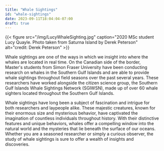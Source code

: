```yaml
---
title: "Whale Sightings"
id: "whale-sightings"
date: 2023-09-11T18:04:04-07:00
draft: true
---
```


{{< figure src="/img/LucyWhaleSighting.jpg" caption="2020 MSc student Lucy Quayle. Photo taken from Saturna Island by Derek Peterson" alt="credit: Derek Peterson" >}}

Whale sightings are one of the ways in which we insight into where the whales are located in real time. On the Canadian side of the border, Master's students from Simon Fraser University have been conducting research on whales in the Southern Gulf Islands and are able to provide whale sightings throughout field seasons over the past several years. These researchers have worked alongside the citizen science group, the Southern Gulf Islands Whale Sightings Network (SGIWSN), made up of over 60 whale sighters located throughout the Southern Gulf Islands. 

Whale sightings have long been a subject of fascination and intrigue for both researchers and laypeople alike. These majestic creatures, known for their enormous size and mysterious behavior, have captivated the imagination of countless individuals throughout history. With their distinctive features and unique behaviors, whales offer a compelling window into the natural world and the mysteries that lie beneath the surface of our oceans. Whether you are a seasoned researcher or simply a curious observer, the study of whale sightings is sure to offer a wealth of insights and discoveries.
